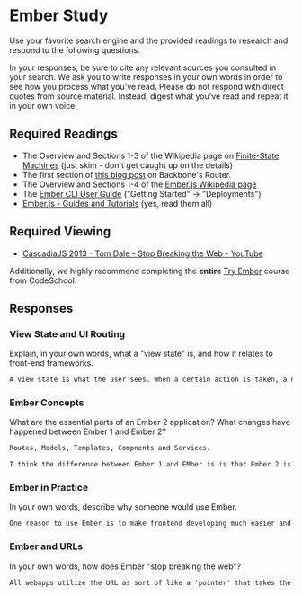 # Ember Study

Use your favorite search engine and the provided readings to research and
respond to the following questions.

In your responses, be sure to cite any relevant sources you consulted in your
search. We ask you to write responses in your own words in order to see how you
process what you've read. Please do not respond with direct quotes from source
material. Instead, digest what you've read and repeat it in your own voice.

## Required Readings

-   The Overview and Sections 1-3 of the Wikipedia page on [Finite-State Machines](https://en.wikipedia.org/wiki/Finite-state_machine)
    (just skim - don't get caught up on the details)
-   The first section of [this blog post](http://pragmatic-backbone.com/routing-and-controllers) on
    Backbone's Router.
-   The Overview and Sections 1-4 of the [Ember.js Wikipedia page](https://en.wikipedia.org/wiki/Ember.js)
-   The [Ember CLI User Guide](http://ember-cli.com/user-guide/)
    ("Getting Started" -> "Deployments")
-   [Ember.js - Guides and Tutorials](https://guides.emberjs.com/v2.4.0/) (yes,
    read them all)

## Required Viewing

-   [CascadiaJS 2013 - Tom Dale - Stop Breaking the Web - YouTube](https://www.youtube.com/watch?v=BQ6at0addi4)

Additionally, we highly recommend completing the **entire** [Try
Ember](https://www.codeschool.com/courses/try-ember) course from CodeSchool.

## Responses

### View State and UI Routing

Explain, in your own words, what a "view state" is, and how it relates to
 front-end frameworks.

```md
A view state is what the user sees. When a certain action is taken, a new template is loaded on the view state by using routers and URLs.
```

### Ember Concepts

What are the essential parts of an Ember 2 application?
What changes have happened between Ember 1 and Ember 2?

```md
Routes, Models, Templates, Compnents and Services.

I think the difference between Ember 1 and EMber is is that Ember 2 is lighter.
```

### Ember in Practice

In your own words, describe why someone would use Ember.

```md
One reason to use Ember is to make frontend developing much easier and quicker.
```

### Ember and URLs

In your own words, how does Ember "stop breaking the web"?

```md
All webapps utilize the URL as sort of like a 'pointer' that takes the user to a specific part/view of that app. If a site content change, but the URL stays static throughout every view state, then there is no way that a user can go back to a specific view state without going through every action that brought them to that view initially. 
```
